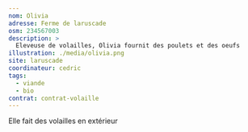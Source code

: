 ```yaml
---
nom: Olivia
adresse: Ferme de laruscade
osm: 234567003
description: >
  Eleveuse de volailles, Olivia fournit des poulets et des oeufs
illustration: ./media/olivia.png
site: laruscade
coordinateur: cedric
tags:
  - viande
  - bio
contrat: contrat-volaille
---
```


Elle fait des volailles en extérieur
